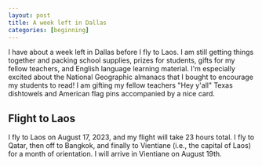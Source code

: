 ```yaml
---
layout: post
title: A week left in Dallas
categories: [beginning]
---
```


I have about a week left in Dallas before I fly to Laos. I am still getting things together and packing school supplies, prizes for students, gifts for my fellow teachers, and English language learning material. I'm especially excited about the National Geographic almanacs that I bought to encourage my students to read! I am gifting my fellow teachers "Hey y'all" Texas dishtowels and American flag pins accompanied by a nice card. 

## Flight to Laos

I fly to Laos on August 17, 2023, and my flight will take 23 hours total. I fly to Qatar, then off to Bangkok, and finally to Vientiane (i.e., the capital of Laos) for a month of orientation. I will arrive in Vientiane on August 19th.




<!--can google markdown for more information-->

